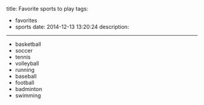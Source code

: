 title: Favorite sports to play
tags:
  - favorites
  - sports
date: 2014-12-13 13:20:24
description:
---

- basketball
- soccer
- tennis
- volleyball
- running
- baseball
- football
- badminton
- swimming